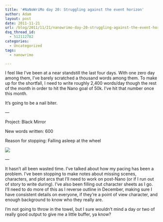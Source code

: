 ```yaml
---
title: '#NaNoWriMo day 20: Struggling against the event horizon'
author: Adam
layout: post
date: 2011-11-21
url: /blog/2011/11/21/nanowrimo-day-20-struggling-against-the-event-horizon/
dsq_thread_id:
  - 512112782
categories:
  - Uncategorized
tags:
  - nanowrimo

---
```

I feel like I&#8217;ve been at a near standstill the last four days. With one zero day among them, I&#8217;ve barely scratched a thousand words among them. To make up for the shortfall, I need to write roughly 2,400 words/day though the rest of the month in order to hit the Nano goal of 50k. I&#8217;ve hit that number once this month.

It&#8217;s going to be a nail biter.

—
  
Project: Black Mirror
  
New words written: 600
  
Reason for stopping: Falling asleep at the wheel

![][1]
  
—

It hasn&#8217;t all been wasted time. I&#8217;ve talked about how my pacing has been a problem. I&#8217;ve been stopping to make notes about missing scenes, characters, and plot arcs that I&#8217;ll need to work on post-Nano (or if I run out of story to write during). I&#8217;ve also been filling out character sheets as I go. I&#8217;ll need to do more of this as I reverse outline in December, making sure I have consistent details on everyone, if they&#8217;re a point of view character, and enough background to know who they really are.

I&#8217;m not going to throw in the towel, but I sure wouldn&#8217;t mind a day or two of really good output to give me a little buffer, ya know?

 [1]: http://picometer.writertopia.com/words=25757&target=50000